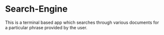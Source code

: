 # Search-Engine
This is a terminal based app which searches through various documents for a particular phrase provided by the user.
